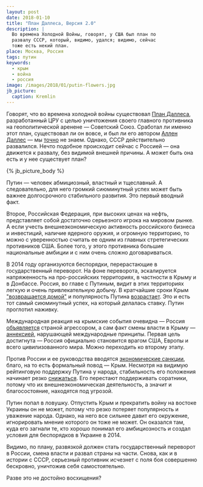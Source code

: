 ```yaml
---
layout: post
date: 2018-01-10
title: "План Даллеса, Версия 2.0"
description: |
  Во времена Холодной Войны, говорят, у США был план по
  развалу СССР, который, видимо, удался; видимо, сейчас
  тоже есть некий план.
place: Москва, Россия
tags: путин
keywords:
  - крым
  - война
  - россия
image: /images/2018/01/putin-flowers.jpg
jb_picture:
  caption: Kremlin
---
```


Говорят, что во времена холодной войны существовал
[План Даллеса](https://ru.wikipedia.org/wiki/%D0%9F%D0%BB%D0%B0%D0%BD_%D0%94%D0%B0%D0%BB%D0%BB%D0%B5%D1%81%D0%B0),
разработанный ЦРУ с целью уничтожения своего главного противника на геополитической
аренене &mdash; Советский Союз. Сработал ли именно этот план, существовал ли он вовсе,
и был ли его автором [Аллен Даллес](https://ru.wikipedia.org/wiki/%D0%94%D0%B0%D0%BB%D0%BB%D0%B5%D1%81,_%D0%90%D0%BB%D0%BB%D0%B5%D0%BD)
&mdash; мы [точно](http://lurkmore.to/%D0%9F%D0%BB%D0%B0%D0%BD_%D0%94%D0%B0%D0%BB%D0%BB%D0%B5%D1%81%D0%B0)
не знаем. Однако, СССР действительно развалился.
Нечто подобное происходит сейчас с Россией &mdash; она движется к развалу,
без видимой внешней причины. А может быть она есть и у нее существует план?

{% jb_picture_body %}

<!--more-->

Путин &mdash; человек абмициозный, властный и тщеславный. А следовательно,
для него громкий сиюминутный успех может быть важнее долгосрочного стабильного
развития. Это первый вводный факт.

Второе, Российская Федерация, при высоких ценах на нефть, представляет собой
достаточно серьезного игрока на мировом рынке. А если учесть внешнеэкономическую
активность российского бизнеса и инвестиций, наличие ядерного оружия, и
огромную территорию, то можно с уверенностью считать ее одним из главных
стретегических противников США. Более того, у этого противника большие
национальные амбиции и с ним очень сложно договариваться.

В 2014 году организуются беспорядки, перерастающие в государственный переворот.
На фоне переворота, эскалируется напряженность на про-российских территориях,
в частности в Крыму и в Донбассе. Россия, во главе с Путиным, видит в этих
территориях легкую и очень привлекательную добычу. В кратчайшие сроки Крым
["возвращается домой"](https://vz.ru/news/2017/3/18/862448.html)
и популярность Путина
[возрастает](http://www.bbc.com/russian/russia/2014/06/140626_putin_rating_crimea).
Это и есть тот самый сиюминутный успех, на который делалась ставку. Путин проглотил наживку.

Международная реакция на крымские события очевидна &mdash; Россия
[объявляется](https://www.kommersant.ru/doc/2754590)
страной агрессором, а сам факт смены власти в Крыму &mdash;
[аннексией](https://www.segodnya.ua/politics/evropa-ne-pozvolit-priznat-anneksiyu-kryma-mid-germanii-1045323.html),
нарушающей международные принципы. Первая цель достигнута &mdash;
Россия официально становится врагом США, Европы и всего цивилизованного мира.
Можно переходить ко второму этапу.

Против России и ее руководства вводятся
[экономические санкции](https://ru.wikipedia.org/wiki/%D0%A1%D0%B0%D0%BD%D0%BA%D1%86%D0%B8%D0%B8_%D0%B2_%D1%81%D0%B2%D1%8F%D0%B7%D0%B8_%D1%81_%D1%83%D0%BA%D1%80%D0%B0%D0%B8%D0%BD%D1%81%D0%BA%D0%B8%D0%BC%D0%B8_%D1%81%D0%BE%D0%B1%D1%8B%D1%82%D0%B8%D1%8F%D0%BC%D0%B8_2014_%D0%B3%D0%BE%D0%B4%D0%B0),
благо, на то есть формальный повод &mdash; Крым. Несмотря на видимую рейтинговую поддержку
Путина у народа, стабильность его положения начинает резко
[снижаться](http://gordonua.com/news/crimea/u-putina-i-ego-okruzheniya-okonchatelno-oformilos-ponimanie-chto-krym-pridetsya-otdavat-borovoy-175254.html).
Его перестают поддерживать соратники, потому что их внешнеэкономическая
деятельность, а значит и благосостояние, находятся под угрозой.

Путин попал в ловушку. Отпустить Крым и прекратить войну на востоке Украины
он не может, потому что резко потеряет популярность и уважение народа. Однако,
на него все сильнее давит его окружение, игнорировать мнение которого он
тоже не может. Он оказался там, куда его загнали те, кто хорошо понимал
его амбициозность и создал условия для беспорядков в Украине в 2014.

Видимо, по плану, развязкой должен стать государственный переворот в России,
смена власти и развал страны на части. Снова, как и в истории с СССР, серьезный
противник исчезнет с поля боя совершенно бескровно, уничтожив себя самостоятельно.

Разве это не достойно восхищения?

